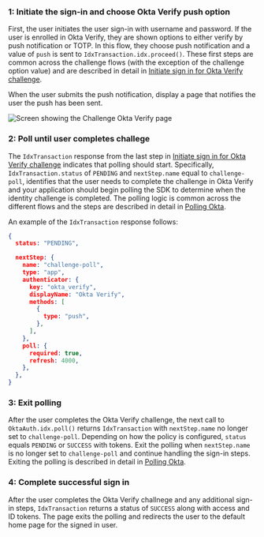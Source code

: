 ### 1: Initiate the sign-in and choose Okta Verify push option

First, the user initiates the user sign-in with username and password. If the user is enrolled in Okta Verify, they are shown options to either verify by push notification or TOTP. In this flow, they choose push notification and a value of `push` is sent to
`IdxTransaction.idx.proceed()`. These first steps are common across the challenge flows (with the exception of the challenge option value) and are described in detail in [Initiate sign in for Okta Verify challenge](#_1-initiate-use-case-requiring-authentication).

When the user submits the push notification, display a page that notifies the user the push has been sent.

<div class="common-image-format">

![Screen showing the Challenge Okta Verify page](/img/authenticators/authenticators-oktaverify-challenge-push-sent.png)

</div>

### 2: Poll until user completes challege

The `IdxTransaction` response from the last step in [Initiate sign in for Okta Verify challenge](#_1-initiate-use-case-requiring-authentication) indicates that polling should start. Specifically, `IdxTransaction.status` of `PENDING` and `nextStep.name` equal to `challenge-poll`, identifies that the user needs to complete the challenge in Okta Verify and your application should begin polling the SDK to determine when the identity challenge is completed.  The polling logic is common across the different flows and the steps are described in detail in [Polling Okta](#polling-okta).

An example of the `IdxTransaction` response follows:

```json
{
  status: "PENDING",

  nextStep: {
    name: "challenge-poll",
    type: "app",
    authenticator: {
      key: "okta_verify",
      displayName: "Okta Verify",
      methods: [
        {
          type: "push",
        },
      ],
    },
    poll: {
      required: true,
      refresh: 4000,
    },
  },
}
```

### 3: Exit polling

After the user completes the Okta Verify challenge, the next call to `OktaAuth.idx.poll()` returns `IdxTransaction` with `nextStep.name` no longer set to `challenge-poll`. Depending on how the policy is configured, `status` equals `PENDING` or `SUCCESS` with tokens. Exit the polling when `nextStep.name` is no longer set to `challenge-poll` and continue handling the sign-in steps. Exiting the polling is described in detail in [Polling Okta](#polling-okta).

### 4: Complete successful sign in

After the user completes the Okta Verify challnege and any additional sign-in steps, `IdxTransaction` returns a status of `SUCCESS` along with access and ID tokens. The page exits the polling and redirects the user to the default home page for the signed in user.
